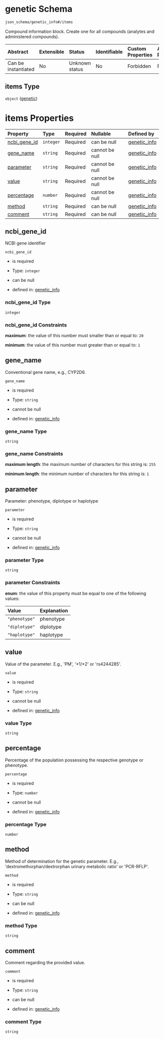# genetic Schema

```txt
json_schema/genetic_info#/items
```

Compound information block. Create one for all compounds (analytes and administered compounds).

| Abstract            | Extensible | Status         | Identifiable | Custom Properties | Additional Properties | Access Restrictions | Defined In                                                                                                   |
| :------------------ | :--------- | :------------- | :----------- | :---------------- | :-------------------- | :------------------ | :----------------------------------------------------------------------------------------------------------- |
| Can be instantiated | No         | Unknown status | No           | Forbidden         | Forbidden             | none                | [genetic\_info.schema.json\*](../../out/schemas/sub-schemas/genetic_info.schema.json "open original schema") |

## items Type

`object` ([genetic](genetic_info-genetic.md))

# items Properties

| Property                        | Type      | Required | Nullable       | Defined by                                                                                                                 |
| :------------------------------ | :-------- | :------- | :------------- | :------------------------------------------------------------------------------------------------------------------------- |
| [ncbi\_gene\_id](#ncbi_gene_id) | `integer` | Required | can be null    | [genetic\_info](genetic_info-genetic-properties-ncbi_gene_id.md "json_schema/genetic_info#/items/properties/ncbi_gene_id") |
| [gene\_name](#gene_name)        | `string`  | Required | cannot be null | [genetic\_info](genetic_info-genetic-properties-gene_name.md "json_schema/genetic_info#/items/properties/gene_name")       |
| [parameter](#parameter)         | `string`  | Required | cannot be null | [genetic\_info](genetic_info-genetic-properties-parameter.md "json_schema/genetic_info#/items/properties/parameter")       |
| [value](#value)                 | `string`  | Required | cannot be null | [genetic\_info](genetic_info-genetic-properties-value.md "json_schema/genetic_info#/items/properties/value")               |
| [percentage](#percentage)       | `number`  | Required | cannot be null | [genetic\_info](genetic_info-genetic-properties-percentage.md "json_schema/genetic_info#/items/properties/percentage")     |
| [method](#method)               | `string`  | Required | can be null    | [genetic\_info](genetic_info-genetic-properties-method.md "json_schema/genetic_info#/items/properties/method")             |
| [comment](#comment)             | `string`  | Required | can be null    | [genetic\_info](genetic_info-genetic-properties-comment.md "json_schema/genetic_info#/items/properties/comment")           |

## ncbi\_gene\_id

NCBI gene identifier

`ncbi_gene_id`

*   is required

*   Type: `integer`

*   can be null

*   defined in: [genetic\_info](genetic_info-genetic-properties-ncbi_gene_id.md "json_schema/genetic_info#/items/properties/ncbi_gene_id")

### ncbi\_gene\_id Type

`integer`

### ncbi\_gene\_id Constraints

**maximum**: the value of this number must smaller than or equal to: `20`

**minimum**: the value of this number must greater than or equal to: `1`

## gene\_name

Conventional gene name, e.g., CYP2D6.

`gene_name`

*   is required

*   Type: `string`

*   cannot be null

*   defined in: [genetic\_info](genetic_info-genetic-properties-gene_name.md "json_schema/genetic_info#/items/properties/gene_name")

### gene\_name Type

`string`

### gene\_name Constraints

**maximum length**: the maximum number of characters for this string is: `255`

**minimum length**: the minimum number of characters for this string is: `1`

## parameter

Parameter: phenotype, diplotype or haplotype

`parameter`

*   is required

*   Type: `string`

*   cannot be null

*   defined in: [genetic\_info](genetic_info-genetic-properties-parameter.md "json_schema/genetic_info#/items/properties/parameter")

### parameter Type

`string`

### parameter Constraints

**enum**: the value of this property must be equal to one of the following values:

| Value         | Explanation |
| :------------ | :---------- |
| `"phenotype"` | phenotype   |
| `"diplotype"` | diplotype   |
| `"haplotype"` | haplotype   |

## value

Value of the parameter. E.g., 'PM', '\*1/\*2' or 'rs4244285'.

`value`

*   is required

*   Type: `string`

*   cannot be null

*   defined in: [genetic\_info](genetic_info-genetic-properties-value.md "json_schema/genetic_info#/items/properties/value")

### value Type

`string`

## percentage

Percentage of the population possessing the respective genotype or phenotype.

`percentage`

*   is required

*   Type: `number`

*   cannot be null

*   defined in: [genetic\_info](genetic_info-genetic-properties-percentage.md "json_schema/genetic_info#/items/properties/percentage")

### percentage Type

`number`

## method

Method of determination for the genetic parameter. E.g., 'dextromethorphan/dextrorphan urinary metabolic ratio' or 'PCR-RFLP'.

`method`

*   is required

*   Type: `string`

*   can be null

*   defined in: [genetic\_info](genetic_info-genetic-properties-method.md "json_schema/genetic_info#/items/properties/method")

### method Type

`string`

## comment

Comment regarding the provided value.

`comment`

*   is required

*   Type: `string`

*   can be null

*   defined in: [genetic\_info](genetic_info-genetic-properties-comment.md "json_schema/genetic_info#/items/properties/comment")

### comment Type

`string`

